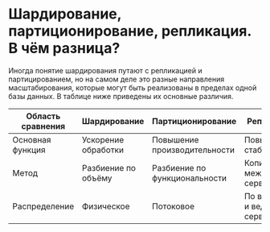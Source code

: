 # Шардирование, партиционирование, репликация. В чём разница?
Иногда понятие шардирования путают с репликацией и партицированием, но на самом деле это разные направления
масштабирования, которые могут быть реализованы в пределах одной базы данных. В таблице ниже приведены их основные
различия.

| Область сравнения | Шардирование        | Партиционирование             | Репликация                     |
|-------------------|---------------------|-------------------------------|--------------------------------|
| Основная функция  | Ускорение обработки | Повышение производительности  | Повышение стабильности         |
| Метод             | Разбиение по объёму | Разбиение по функциональности | Копирование между серверами    |
| Распределение     | Физическое          | Потоковое                     | По ведущим и ведомым серверам  |
